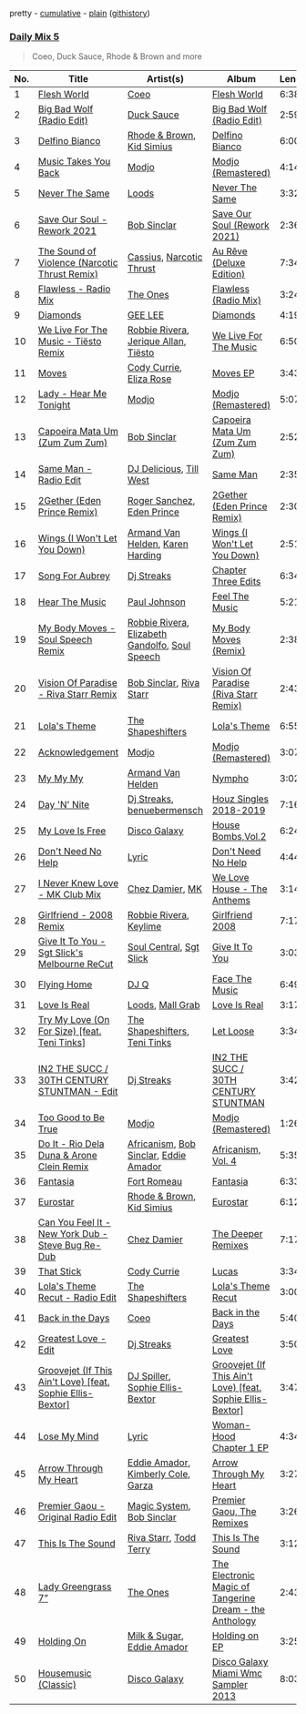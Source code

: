 pretty - [cumulative](/playlists/cumulative/Daily%20Mix%205.md) - [plain](/playlists/plain/37i9dQZF1E36TO0q54WsJv) ([githistory](https://github.githistory.xyz/vitokorn/spotify-playlist-archive/blob/master/playlists/plain/37i9dQZF1E36TO0q54WsJv))

### [Daily Mix 5](https://open.spotify.com/playlist/37i9dQZF1E36TO0q54WsJv)

> Coeo, Duck Sauce, Rhode & Brown and more

| No. | Title | Artist(s) | Album | Length |
|---|---|---|---|---|
| 1 | [Flesh World](https://open.spotify.com/track/5ZqvrH3XyHXXJ7vvy3b9lF) | [Coeo](https://open.spotify.com/artist/3OoNpyvA82LedOZWG3WE8Z) | [Flesh World](https://open.spotify.com/album/6h9jdXMrcq8fMeRVgjqapc) | 6:38 |
| 2 | [Big Bad Wolf (Radio Edit)](https://open.spotify.com/track/6r6YcwyHaKQp6VlxqzvsnA) | [Duck Sauce](https://open.spotify.com/artist/0q8J3Yj810t5cpAYEJ7gxt) | [Big Bad Wolf (Radio Edit)](https://open.spotify.com/album/3dFuoHhCJukIDK5xUdZJ98) | 2:59 |
| 3 | [Delfino Bianco](https://open.spotify.com/track/0AYWeFe5S7m5DMjMqIYeqc) | [Rhode & Brown](https://open.spotify.com/artist/3tA0d4G3jC6CXf6MXEZE5T), [Kid Simius](https://open.spotify.com/artist/36y7VzGBD47ymYb40a7JkE) | [Delfino Bianco](https://open.spotify.com/album/3f0xqa8NWUAOpfzaWwqQLn) | 6:00 |
| 4 | [Music Takes You Back](https://open.spotify.com/track/7z8sOQkzkoT9SCYQSWenjs) | [Modjo](https://open.spotify.com/artist/0AkpPlFLnr0VQwZQeMGht0) | [Modjo (Remastered)](https://open.spotify.com/album/0vwDxngkhZuwNbcxzebCXI) | 4:14 |
| 5 | [Never The Same](https://open.spotify.com/track/52V5wpCwxwzWgNZczk0xRB) | [Loods](https://open.spotify.com/artist/1uF7AFfGahplhiaHEy9NNl) | [Never The Same](https://open.spotify.com/album/3YFUnFp5vvJDmGuepYiTgj) | 3:32 |
| 6 | [Save Our Soul - Rework 2021](https://open.spotify.com/track/2sTEiEN6OTO9Xi7ZE2DFs0) | [Bob Sinclar](https://open.spotify.com/artist/5YFS41yoX0YuFY39fq21oN) | [Save Our Soul (Rework 2021)](https://open.spotify.com/album/6nhmbrMX50vf3l0AzOEaTx) | 2:36 |
| 7 | [The Sound of Violence (Narcotic Thrust Remix)](https://open.spotify.com/track/2Mtmth523LEPd59UtZiz9M) | [Cassius](https://open.spotify.com/artist/4sf3QZW8a3xZ14IGsOAzoy), [Narcotic Thrust](https://open.spotify.com/artist/5nI09GHOrlMO2wJNfDm2OD) | [Au Rêve (Deluxe Edition)](https://open.spotify.com/album/5At8zb3djitRXkrKQ8Wo97) | 7:34 |
| 8 | [Flawless - Radio Mix](https://open.spotify.com/track/4YUDI60uPW9pbpDYTSe51x) | [The Ones](https://open.spotify.com/artist/59z0q3rlcVQoAPg7YbFbgv) | [Flawless (Radio Mix)](https://open.spotify.com/album/0YLmIFyPXCy1vai9iTwjUZ) | 3:24 |
| 9 | [Diamonds](https://open.spotify.com/track/64PQLlMFToAaxqhfkhEtYb) | [GEE LEE](https://open.spotify.com/artist/77uLXqHKG5n6UYMUr0b0e5) | [Diamonds](https://open.spotify.com/album/7jx6Efq56rBahjAho7Sj2F) | 4:19 |
| 10 | [We Live For The Music - Tiësto Remix](https://open.spotify.com/track/3FZPCdNFffckEafaKKyYEI) | [Robbie Rivera](https://open.spotify.com/artist/4bYwbb6k4ujHD2NXRxSwRP), [Jerique Allan](https://open.spotify.com/artist/0l97W1hO4sLhYw7eskqYEO), [Tiësto](https://open.spotify.com/artist/2o5jDhtHVPhrJdv3cEQ99Z) | [We Live For The Music](https://open.spotify.com/album/5abo95K8IJ25vBTV6xDjVn) | 6:50 |
| 11 | [Moves](https://open.spotify.com/track/07DuoTCTocHk7y3d8MImks) | [Cody Currie](https://open.spotify.com/artist/0ymdoOsfzRbCoAMfJPpsEx), [Eliza Rose](https://open.spotify.com/artist/4XC335ouK6pXyq4QiIb8bP) | [Moves EP](https://open.spotify.com/album/7sAOz7qlL8UyeRtFyVNWcj) | 3:43 |
| 12 | [Lady - Hear Me Tonight](https://open.spotify.com/track/49X0LAl6faAusYq02PRAY6) | [Modjo](https://open.spotify.com/artist/0AkpPlFLnr0VQwZQeMGht0) | [Modjo (Remastered)](https://open.spotify.com/album/0vwDxngkhZuwNbcxzebCXI) | 5:07 |
| 13 | [Capoeira Mata Um (Zum Zum Zum)](https://open.spotify.com/track/7rriLHw4KHgWQnKY5vR2fw) | [Bob Sinclar](https://open.spotify.com/artist/5YFS41yoX0YuFY39fq21oN) | [Capoeira Mata Um (Zum Zum Zum)](https://open.spotify.com/album/5lQLZNV76a34Md7qojyO2s) | 2:52 |
| 14 | [Same Man - Radio Edit](https://open.spotify.com/track/6FwxKDR1xWxYLOVKVwN7GY) | [DJ Delicious](https://open.spotify.com/artist/5Bwa0MY2tBdOAJg8K5PLSQ), [Till West](https://open.spotify.com/artist/3tIGIHJ3XB7iLxJjuM6dQn) | [Same Man](https://open.spotify.com/album/6m9XXQkjEenHHx3O1P2xJG) | 2:35 |
| 15 | [2Gether (Eden Prince Remix)](https://open.spotify.com/track/1GkFNhI8d1i5x5WTgRmFL6) | [Roger Sanchez](https://open.spotify.com/artist/1HT9k1ZSUL9IczSstOAgWJ), [Eden Prince](https://open.spotify.com/artist/31Eea8xaK1xAMyJy2iWE0z) | [2Gether (Eden Prince Remix)](https://open.spotify.com/album/25nm9x62YkDB5Rysc8Fh8h) | 2:30 |
| 16 | [Wings (I Won't Let You Down)](https://open.spotify.com/track/0QZyAYqpbsfnBfZ4vMRSVd) | [Armand Van Helden](https://open.spotify.com/artist/3cQA9WH8liZfeja1DxcDYE), [Karen Harding](https://open.spotify.com/artist/1QOHbhVRpDoNtRkz79si6b) | [Wings (I Won't Let You Down)](https://open.spotify.com/album/5pPckXGvpwvr78wj5EPLZS) | 2:51 |
| 17 | [Song For Aubrey](https://open.spotify.com/track/14McxDqSVSefbZQL7JJeCl) | [Dj Streaks](https://open.spotify.com/artist/67YkGjtw8rmC6Ck0GmoxFA) | [Chapter Three Edits](https://open.spotify.com/album/7lHxXbcZDjKMtJTcbQBYkN) | 6:34 |
| 18 | [Hear The Music](https://open.spotify.com/track/3s1hZZJQrQvwFH04v4QSpK) | [Paul Johnson](https://open.spotify.com/artist/4BqZuFqHJ8CLn3ig0f1m0G) | [Feel The Music](https://open.spotify.com/album/3R38w0nQOzuI5mcGPNivxm) | 5:21 |
| 19 | [My Body Moves - Soul Speech Remix](https://open.spotify.com/track/4ZJOATYd35dFCb8b9PasEM) | [Robbie Rivera](https://open.spotify.com/artist/4bYwbb6k4ujHD2NXRxSwRP), [Elizabeth Gandolfo](https://open.spotify.com/artist/4QbRdKF8U9rmUx2iVvaodw), [Soul Speech](https://open.spotify.com/artist/1EAcO01N3yXpUGqhCJjPiT) | [My Body Moves (Remix)](https://open.spotify.com/album/0wCg0JwQJJceffhtkXlxSl) | 2:38 |
| 20 | [Vision Of Paradise - Riva Starr Remix](https://open.spotify.com/track/6gkLCCmeMLCH9EyoQeJKeG) | [Bob Sinclar](https://open.spotify.com/artist/5YFS41yoX0YuFY39fq21oN), [Riva Starr](https://open.spotify.com/artist/1TRFAJu3Cw64APToZaGk9D) | [Vision Of Paradise (Riva Starr Remix)](https://open.spotify.com/album/4QMnOzimq3NuT63COBrLF5) | 2:43 |
| 21 | [Lola's Theme](https://open.spotify.com/track/53PCPZJM3I2dky0vlDFUye) | [The Shapeshifters](https://open.spotify.com/artist/60FV7KyxIH9FH1uq7u8inP) | [Lola's Theme](https://open.spotify.com/album/7DdLjF8JFxVVMFh4rRC1bE) | 6:55 |
| 22 | [Acknowledgement](https://open.spotify.com/track/2YNJ2wMRwl2L2cudMQ0B6N) | [Modjo](https://open.spotify.com/artist/0AkpPlFLnr0VQwZQeMGht0) | [Modjo (Remastered)](https://open.spotify.com/album/0vwDxngkhZuwNbcxzebCXI) | 3:07 |
| 23 | [My My My](https://open.spotify.com/track/653rxW1E7V52QWh6a7oIdS) | [Armand Van Helden](https://open.spotify.com/artist/3cQA9WH8liZfeja1DxcDYE) | [Nympho](https://open.spotify.com/album/2JIkl78IhsQCuyoEGc7COH) | 3:02 |
| 24 | [Day 'N' Nite](https://open.spotify.com/track/2BeInbvK9KLJVKGyNKmyne) | [Dj Streaks](https://open.spotify.com/artist/67YkGjtw8rmC6Ck0GmoxFA), [benuebermensch](https://open.spotify.com/artist/0uUs9vPhqgn1j0QY36ujfh) | [Houz Singles 2018-2019](https://open.spotify.com/album/4OcYHGPNxN5NpzGlnML7b7) | 7:16 |
| 25 | [My Love Is Free](https://open.spotify.com/track/6NBq3IZbzh6ZVB8eYefgQg) | [Disco Galaxy](https://open.spotify.com/artist/0gOh7NsU6TqA5TFiveX01j) | [House Bombs,Vol.2](https://open.spotify.com/album/5i37LJaKpHbFH4iiHDCtXZ) | 6:24 |
| 26 | [Don't Need No Help](https://open.spotify.com/track/6rpuXaJTE7A0sMeliwM1ul) | [Lyric](https://open.spotify.com/artist/4YOr4jXlrBof5DTU1KDafk) | [Don't Need No Help](https://open.spotify.com/album/4dPkr3vWLOG0AZdWSXtczr) | 4:44 |
| 27 | [I Never Knew Love - MK Club Mix](https://open.spotify.com/track/4GaoiHBEfs5Kwm0gj6KMD4) | [Chez Damier](https://open.spotify.com/artist/6ElgoHFh30ap09Koe8jf7C), [MK](https://open.spotify.com/artist/1yqxFtPHKcGcv6SXZNdyT9) | [We Love House - The Anthems](https://open.spotify.com/album/4wPX46p1gxaXvDYLyWSGTn) | 3:14 |
| 28 | [Girlfriend - 2008 Remix](https://open.spotify.com/track/71kHGcF4NcAqKUopKqdtm7) | [Robbie Rivera](https://open.spotify.com/artist/4bYwbb6k4ujHD2NXRxSwRP), [Keylime](https://open.spotify.com/artist/0Id47LmcZuneJKiCqlsSJA) | [Girlfriend 2008](https://open.spotify.com/album/6R2jrdecpeVZZLWShXj8SZ) | 7:17 |
| 29 | [Give It To You - Sgt Slick's Melbourne ReCut](https://open.spotify.com/track/1xo9j4kG6MSBHOgQULF40U) | [Soul Central](https://open.spotify.com/artist/7AhOEwT7t9lSIypvP1WTGP), [Sgt Slick](https://open.spotify.com/artist/64rqoVt9ShRtUCU0bPKQll) | [Give It To You](https://open.spotify.com/album/3gMnA3LJ5kFqpA6AsdsFr6) | 3:03 |
| 30 | [Flying Home](https://open.spotify.com/track/6RfbVU2IkG2xpHyJRIzVbp) | [DJ Q](https://open.spotify.com/artist/1MrYB01nLTzUsGov6Srt3C) | [Face The Music](https://open.spotify.com/album/0HHfKOc3mCAOD1QvezZMNA) | 6:49 |
| 31 | [Love Is Real](https://open.spotify.com/track/7nZNvE2EdKrH127yzBMW8E) | [Loods](https://open.spotify.com/artist/1uF7AFfGahplhiaHEy9NNl), [Mall Grab](https://open.spotify.com/artist/7yF6JnFPDzgml2Ytkyl5D7) | [Love Is Real](https://open.spotify.com/album/2zQJvUy9Cw6BGlYBBL4f8X) | 3:17 |
| 32 | [Try My Love (On For Size) [feat. Teni Tinks]](https://open.spotify.com/track/3GT337l7uwLRrknHFyGbVE) | [The Shapeshifters](https://open.spotify.com/artist/60FV7KyxIH9FH1uq7u8inP), [Teni Tinks](https://open.spotify.com/artist/4CeG8RL5NUdWJw8BeG5gQs) | [Let Loose](https://open.spotify.com/album/2RsEITh9OtP7am1v80Pbvg) | 3:34 |
| 33 | [IN2 THE SUCC / 30TH CENTURY STUNTMAN - Edit](https://open.spotify.com/track/1xBZCiGzEI6SQBSkQ8BW9L) | [Dj Streaks](https://open.spotify.com/artist/67YkGjtw8rmC6Ck0GmoxFA) | [IN2 THE SUCC / 30TH CENTURY STUNTMAN](https://open.spotify.com/album/59QiCCjSDmHpO6HRYegjfg) | 3:42 |
| 34 | [Too Good to Be True](https://open.spotify.com/track/05WVcNQ4gbd6p2YOLXc3yD) | [Modjo](https://open.spotify.com/artist/0AkpPlFLnr0VQwZQeMGht0) | [Modjo (Remastered)](https://open.spotify.com/album/0vwDxngkhZuwNbcxzebCXI) | 1:26 |
| 35 | [Do It - Rio Dela Duna & Arone Clein Remix](https://open.spotify.com/track/7cEUH6jFVQ37UyjaVH2tiR) | [Africanism](https://open.spotify.com/artist/3E9XtGFNNweLtiR8y5aZO5), [Bob Sinclar](https://open.spotify.com/artist/5YFS41yoX0YuFY39fq21oN), [Eddie Amador](https://open.spotify.com/artist/4d4BTB5YOMdDyTCgU1boCN) | [Africanism, Vol. 4](https://open.spotify.com/album/2BnXwS768HmW0EuZ9iChra) | 5:35 |
| 36 | [Fantasia](https://open.spotify.com/track/6M8Gz02PaKjl4ZNuQMcxKW) | [Fort Romeau](https://open.spotify.com/artist/5MKqWyqq5CStK7AhkTvzQF) | [Fantasia](https://open.spotify.com/album/73Sxdnv58oHDo0CZrz2qFM) | 6:33 |
| 37 | [Eurostar](https://open.spotify.com/track/5Xpt6jglwDsoZCOMMYvu4M) | [Rhode & Brown](https://open.spotify.com/artist/3tA0d4G3jC6CXf6MXEZE5T), [Kid Simius](https://open.spotify.com/artist/36y7VzGBD47ymYb40a7JkE) | [Eurostar](https://open.spotify.com/album/7zNqJ80J009uPsmaKw2ge0) | 6:12 |
| 38 | [Can You Feel It - New York Dub - Steve Bug Re-Dub](https://open.spotify.com/track/3b7tQjlC7JEaAWcO5Srq7C) | [Chez Damier](https://open.spotify.com/artist/6ElgoHFh30ap09Koe8jf7C) | [The Deeper Remixes](https://open.spotify.com/album/0VBCryBflJilzpU5nSXLjO) | 7:17 |
| 39 | [That Stick](https://open.spotify.com/track/1cpSo1GI3Lu8XVdjSVPBjV) | [Cody Currie](https://open.spotify.com/artist/0ymdoOsfzRbCoAMfJPpsEx) | [Lucas](https://open.spotify.com/album/0JJjdrxiGhdo2JHVNCKC2N) | 3:34 |
| 40 | [Lola's Theme Recut - Radio Edit](https://open.spotify.com/track/7H8uYqn53ik9o8i6adEtqZ) | [The Shapeshifters](https://open.spotify.com/artist/60FV7KyxIH9FH1uq7u8inP) | [Lola's Theme Recut](https://open.spotify.com/album/76PNfY6YXPVlvCVrOH7NAL) | 3:00 |
| 41 | [Back in the Days](https://open.spotify.com/track/7dfnhWFCXP3tOuZdQ4HGjl) | [Coeo](https://open.spotify.com/artist/3OoNpyvA82LedOZWG3WE8Z) | [Back in the Days](https://open.spotify.com/album/2pkAHzyNNZND9XeVSSPvFd) | 5:40 |
| 42 | [Greatest Love - Edit](https://open.spotify.com/track/6wmtEikDlY2JbV0nlrscxy) | [Dj Streaks](https://open.spotify.com/artist/67YkGjtw8rmC6Ck0GmoxFA) | [Greatest Love](https://open.spotify.com/album/1afYraZZkxPQTTkvVVHc4r) | 3:50 |
| 43 | [Groovejet (If This Ain't Love) [feat. Sophie Ellis-Bextor]](https://open.spotify.com/track/1ftK0tLj4ZYKYxSzXk5Lpb) | [DJ Spiller](https://open.spotify.com/artist/6Ai7Oi56rJwoPAG8N2jsv6), [Sophie Ellis-Bextor](https://open.spotify.com/artist/2cBh5lVMg222FFuRU7EfDE) | [Groovejet (If This Ain't Love) [feat. Sophie Ellis-Bextor]](https://open.spotify.com/album/774f2ASob19UJBVIrxNzg7) | 3:47 |
| 44 | [Lose My Mind](https://open.spotify.com/track/3utZSPfnuq4aSA6WCm9HFf) | [Lyric](https://open.spotify.com/artist/4YOr4jXlrBof5DTU1KDafk) | [Woman-Hood Chapter 1 EP](https://open.spotify.com/album/1ZdVzluYo79Nd2mE7W4z1s) | 4:34 |
| 45 | [Arrow Through My Heart](https://open.spotify.com/track/08YynR9qyXZ0Da2PUKCJZ7) | [Eddie Amador](https://open.spotify.com/artist/4d4BTB5YOMdDyTCgU1boCN), [Kimberly Cole](https://open.spotify.com/artist/0tZDIxsyeS3GjReij0aPVn), [Garza](https://open.spotify.com/artist/6Z3eEpwkMqyj9XOEbFJcQd) | [Arrow Through My Heart](https://open.spotify.com/album/0FnHZ4bRVV5dwFlGztsQgV) | 3:27 |
| 46 | [Premier Gaou - Original Radio Edit](https://open.spotify.com/track/5gdM1wTSYyRus22N6jXeFF) | [Magic System](https://open.spotify.com/artist/6MvRVq0CtpQQlwnIiszV8F), [Bob Sinclar](https://open.spotify.com/artist/5YFS41yoX0YuFY39fq21oN) | [Premier Gaou, The Remixes](https://open.spotify.com/album/3x0yojxFwkpfpGIp6FCI0a) | 3:26 |
| 47 | [This Is The Sound](https://open.spotify.com/track/7L6ZDYK13nVfc6j3QlKNJj) | [Riva Starr](https://open.spotify.com/artist/1TRFAJu3Cw64APToZaGk9D), [Todd Terry](https://open.spotify.com/artist/3dE92yGWcrboP1kC5SWyqu) | [This Is The Sound](https://open.spotify.com/album/5UrapwkD5cCjELtr6hcr3u) | 3:12 |
| 48 | [Lady Greengrass 7”](https://open.spotify.com/track/2jtx7vqWYoO510z65E25vx) | [The Ones](https://open.spotify.com/artist/59z0q3rlcVQoAPg7YbFbgv) | [The Electronic Magic of Tangerine Dream - the Anthology](https://open.spotify.com/album/7JKzFpsGCnTDYJCzZDxA6o) | 2:43 |
| 49 | [Holding On](https://open.spotify.com/track/4SBAFQd3SfqUp6V44tWOEE) | [Milk & Sugar](https://open.spotify.com/artist/159cwGtgCzNpyHWY6tzihH), [Eddie Amador](https://open.spotify.com/artist/4d4BTB5YOMdDyTCgU1boCN) | [Holding on EP](https://open.spotify.com/album/13HztwUS9FeeqDi2JQE6sF) | 3:25 |
| 50 | [Housemusic (Classic)](https://open.spotify.com/track/30mDmSouRn5aQXSe8REYbd) | [Disco Galaxy](https://open.spotify.com/artist/0gOh7NsU6TqA5TFiveX01j) | [Disco Galaxy Miami Wmc Sampler 2013](https://open.spotify.com/album/7HWjBUTue750jfZOxipsRT) | 8:03 |